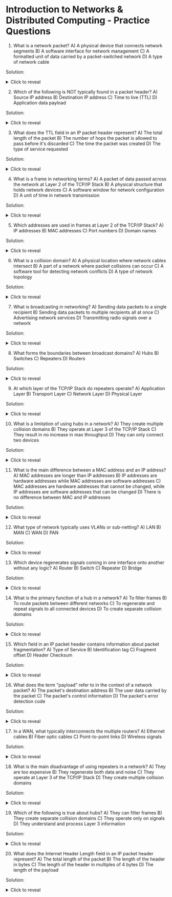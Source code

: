# Introduction to Networks & Distributed Computing - Practice Questions

1. What is a network packet?
   A) A physical device that connects network segments
   B) A software interface for network management
   C) A formatted unit of data carried by a packet-switched network
   D) A type of network cable

Solution: <details><summary>Click to reveal</summary>C) A formatted unit of data carried by a packet-switched network</details>

2. Which of the following is NOT typically found in a packet header?
   A) Source IP address
   B) Destination IP address
   C) Time to live (TTL)
   D) Application data payload

Solution: <details><summary>Click to reveal</summary>D) Application data payload</details>

3. What does the TTL field in an IP packet header represent?
   A) The total length of the packet
   B) The number of hops the packet is allowed to pass before it's discarded
   C) The time the packet was created
   D) The type of service requested

Solution: <details><summary>Click to reveal</summary>B) The number of hops the packet is allowed to pass before it's discarded</details>

4. What is a frame in networking terms?
   A) A packet of data passed across the network at Layer 2 of the TCP/IP Stack
   B) A physical structure that holds network devices
   C) A software window for network configuration
   D) A unit of time in network transmission

Solution: <details><summary>Click to reveal</summary>A) A packet of data passed across the network at Layer 2 of the TCP/IP Stack</details>

5. Which addresses are used in frames at Layer 2 of the TCP/IP Stack?
   A) IP addresses
   B) MAC addresses
   C) Port numbers
   D) Domain names

Solution: <details><summary>Click to reveal</summary>B) MAC addresses</details>

6. What is a collision domain?
   A) A physical location where network cables intersect
   B) A part of a network where packet collisions can occur
   C) A software tool for detecting network conflicts
   D) A type of network topology

Solution: <details><summary>Click to reveal</summary>B) A part of a network where packet collisions can occur</details>

7. What is broadcasting in networking?
   A) Sending data packets to a single recipient
   B) Sending data packets to multiple recipients all at once
   C) Advertising network services
   D) Transmitting radio signals over a network

Solution: <details><summary>Click to reveal</summary>B) Sending data packets to multiple recipients all at once</details>

8. What forms the boundaries between broadcast domains?
   A) Hubs
   B) Switches
   C) Repeaters
   D) Routers

Solution: <details><summary>Click to reveal</summary>D) Routers</details>

9. At which layer of the TCP/IP Stack do repeaters operate?
   A) Application Layer
   B) Transport Layer
   C) Network Layer
   D) Physical Layer

Solution: <details><summary>Click to reveal</summary>D) Physical Layer</details>

10. What is a limitation of using hubs in a network?
    A) They create multiple collision domains
    B) They operate at Layer 3 of the TCP/IP Stack
    C) They result in no increase in max throughput
    D) They can only connect two devices

Solution: <details><summary>Click to reveal</summary>C) They result in no increase in max throughput</details>

11. What is the main difference between a MAC address and an IP address?
    A) MAC addresses are longer than IP addresses
    B) IP addresses are hardware addresses while MAC addresses are software addresses
    C) MAC addresses are hardware addresses that cannot be changed, while IP addresses are software addresses that can be changed
    D) There is no difference between MAC and IP addresses

Solution: <details><summary>Click to reveal</summary>C) MAC addresses are hardware addresses that cannot be changed, while IP addresses are software addresses that can be changed</details>

12. What type of network typically uses VLANs or sub-netting?
    A) LAN
    B) MAN
    C) WAN
    D) PAN

Solution: <details><summary>Click to reveal</summary>B) MAN</details>

13. Which device regenerates signals coming in one interface onto another without any logic?
    A) Router
    B) Switch
    C) Repeater
    D) Bridge

Solution: <details><summary>Click to reveal</summary>C) Repeater</details>

14. What is the primary function of a hub in a network?
    A) To filter frames
    B) To route packets between different networks
    C) To regenerate and repeat signals to all connected devices
    D) To create separate collision domains

Solution: <details><summary>Click to reveal</summary>C) To regenerate and repeat signals to all connected devices</details>

15. Which field in an IP packet header contains information about packet fragmentation?
    A) Type of Service
    B) Identification tag
    C) Fragment offset
    D) Header Checksum

Solution: <details><summary>Click to reveal</summary>C) Fragment offset</details>

16. What does the term "payload" refer to in the context of a network packet?
    A) The packet's destination address
    B) The user data carried by the packet
    C) The packet's control information
    D) The packet's error detection code

Solution: <details><summary>Click to reveal</summary>B) The user data carried by the packet</details>

17. In a WAN, what typically interconnects the multiple routers?
    A) Ethernet cables
    B) Fiber optic cables
    C) Point-to-point links
    D) Wireless signals

Solution: <details><summary>Click to reveal</summary>C) Point-to-point links</details>

18. What is the main disadvantage of using repeaters in a network?
    A) They are too expensive
    B) They regenerate both data and noise
    C) They operate at Layer 3 of the TCP/IP Stack
    D) They create multiple collision domains

Solution: <details><summary>Click to reveal</summary>B) They regenerate both data and noise</details>

19. Which of the following is true about hubs?
    A) They can filter frames
    B) They create separate collision domains
    C) They operate only on signals
    D) They understand and process Layer 3 information

Solution: <details><summary>Click to reveal</summary>C) They operate only on signals</details>

20. What does the Internet Header Length field in an IP packet header represent?
    A) The total length of the packet
    B) The length of the header in bytes
    C) The length of the header in multiples of 4 bytes
    D) The length of the payload

Solution: <details><summary>Click to reveal</summary>C) The length of the header in multiples of 4 bytes</details>